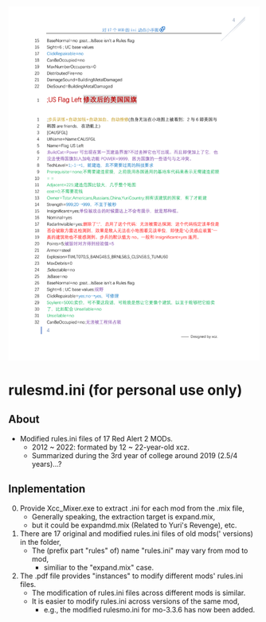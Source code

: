 ![fig](https://raw.githubusercontent.com/ChenZhu-Xie/rulesmd.ini/master/img/cover2.png)

# rulesmd.ini (for personal use only)

<!-- ## Description -->
## About
* Modified rules.ini files of 17 Red Alert 2 MODs.
    * 2012 ~ 2022: formated by 12 ~ 22-year-old xcz.
    * Summarized during the 3rd year of college around 2019 (2.5/4 years)...?

## Inplementation
0. Provide Xcc_Mixer.exe to extract .ini for each mod from the .mix file,  
    * Generally speaking, the extraction target is expand.mix,
    * but it could be expandmd.mix (Related to Yuri's Revenge), etc.
1. There are 17 original and modified rules.ini files of old mods(' versions) in the folder,  
    * The (prefix part "rules" of) name "rules.ini" may vary from mod to mod,
        * similiar to the "expand.mix" case.
2. The .pdf file provides "instances" to modify different mods' rules.ini files.
    * The modification of rules.ini files across different mods is similar.
    * It is easier to modify rules.ini across versions of the same mod,
        * e.g., the modified rulesmo.ini for mo-3.3.6 has now been added.

<!-- ## Software Architecture
Software architecture description

## Installation

1.  xxxx
2.  xxxx
3.  xxxx

## Instructions

1.  xxxx
2.  xxxx
3.  xxxx

## Contribution

1.  Fork the repository
2.  Create Feat_xxx branch
3.  Commit your code
4.  Create Pull Request


## Gitee Feature

1.  You can use Readme\_XXX.md to support different languages, such as Readme\_en.md, Readme\_zh.md
2.  Gitee blog [blog.gitee.com](https://blog.gitee.com)
3.  Explore open source project [https://gitee.com/explore](https://gitee.com/explore)
4.  The most valuable open source project [GVP](https://gitee.com/gvp)
5.  The manual of Gitee [https://gitee.com/help](https://gitee.com/help)
6.  The most popular members  [https://gitee.com/gitee-stars/](https://gitee.com/gitee-stars/) -->
